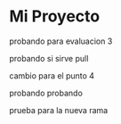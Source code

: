 # Mi Proyecto
probando para evaluacion 3

probando si sirve pull

cambio para el punto 4

probando probando

prueba para la nueva rama
